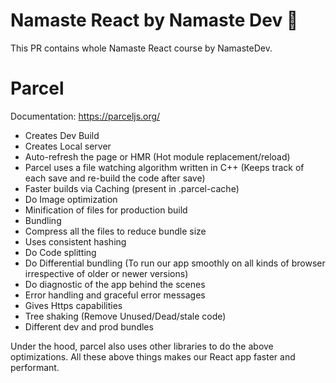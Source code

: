 # Namaste React by Namaste Dev 🚀

This PR contains whole Namaste React course by NamasteDev.

# Parcel

Documentation: https://parceljs.org/

- Creates Dev Build
- Creates Local server
- Auto-refresh the page or HMR (Hot module replacement/reload)
- Parcel uses a file watching algorithm written in C++ (Keeps track of each save and re-build the code after save)
- Faster builds via Caching (present in .parcel-cache)
- Do Image optimization
- Minification of files for production build
- Bundling
- Compress all the files to reduce bundle size
- Uses consistent hashing
- Do Code splitting
- Do Differential bundling (To run our app smoothly on all kinds of browser irrespective of older or newer versions)
- Do diagnostic of the app behind the scenes
- Error handling and graceful error messages
- Gives Https capabilities
- Tree shaking (Remove Unused/Dead/stale code)
- Different dev and prod bundles

Under the hood, parcel also uses other libraries to do the above optimizations. All these above things makes our
React app faster and performant.
